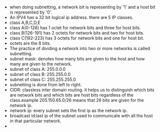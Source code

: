 - when doing subnetting, a network bit is representing by '1' and a host bit is represented by '0'.
- An IPV4 has a 32 bit logical ip address. there are 5 IP classes. 
- class A,B,C,D,E
- class A(0-126) has 1 octet for network bits and three for host bits.
- class B(126-191) has 2 octets for network bits and two for host bits.
- class C(192-223) has 3 octets for network bits and one for host bit.
- octets are the 8 bits.
- The practice of dividing a network into two or more networks is called subnetting.
- subnet mask: denotes how many bits are given to the host and how many are given to the network.
- subnet of class A:  255.0.0.0
- subnet of class B:  255.255.0.0
- subnet of class C:  255.255.255.0
- subnetting is done from left to right.
- CIDR: classless inter domain routing. it helps us to distinguish which bits are network bits and which bits are host bits regardless of the class.example 205.150.65.0/26 means that 26 bits are given for the network ip.
- network ip: every subnet sets the first ip as the network ip.
- broadcast id:last ip of the subnet used to communicate with all the host in that particular network.
- 